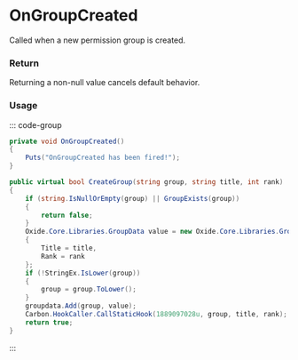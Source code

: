 <Badge type="danger" text="Carbon Compatible"/><Badge type="warning" text="Oxide Compatible"/>
# OnGroupCreated
Called when a new permission group is created.
### Return
Returning a non-null value cancels default behavior.

### Usage
::: code-group
```csharp [Example]
private void OnGroupCreated()
{
	Puts("OnGroupCreated has been fired!");
}
```
```csharp [Source — Carbon.Common @ Oxide.Core.Libraries.Permission]
public virtual bool CreateGroup(string group, string title, int rank)
{
	if (string.IsNullOrEmpty(group) || GroupExists(group))
	{
		return false;
	}
	Oxide.Core.Libraries.GroupData value = new Oxide.Core.Libraries.GroupData
	{
		Title = title,
		Rank = rank
	};
	if (!StringEx.IsLower(group))
	{
		group = group.ToLower();
	}
	groupdata.Add(group, value);
	Carbon.HookCaller.CallStaticHook(1889097028u, group, title, rank);
	return true;
}

```
:::
